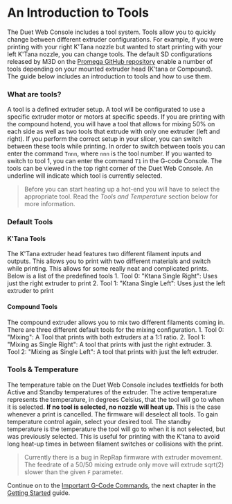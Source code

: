 # An Introduction to Tools

The Duet Web Console includes a tool system. Tools allow you to quickly change between different extruder configurations. For example, if you were printing with your right K'Tana nozzle but wanted to start printing with your left K'Tana nozzle, you can change tools. The default SD configurations released by M3D on the [Promega GitHub repository](https://github.com/PrintM3D/Promega) enable a number of tools depending on your mounted extruder head \(K'tana or Compound\). The guide below includes an introduction to tools and how to use them.

### What are tools?

A tool is a defined extruder setup. A tool will be configurated to use a specific extruder motor or motors at specific speeds. If you are printing with the compound hotend, you will have a tool that allows for mixing 50% on each side as well as two tools that extrude with only one extruder \(left and right\). If you perform the correct setup in your slicer, you can switch between these tools while printing. In order to switch between tools you can enter the command `Tnnn`, where `nnn` is the tool number. If you wanted to switch to tool 1, you can enter the command `T1` in the G-code Console. The tools can be viewed in the top right corner of the Duet Web Console. An underline will indicate which tool is currently selected.

> Before you can start heating up a hot-end you will have to select the appropriate tool. Read the _Tools and Temperature_ section below for more information.

### Default Tools

#### K'Tana Tools

The K'Tana extruder head features two different filament inputs and outputs. This allows you to print with two different materials and switch while printing. This allows for some really neat and complicated prints. Below is a list of the predefined tools 1. Tool 0: "Ktana Single Right": Uses just the right extruder to print 2. Tool 1: "Ktana Single Left": Uses just the left extruder to print

#### Compound Tools

The compound extruder allows you to mix two different filaments coming in. There are three different default tools for the mixing configuration. 1. Tool 0: "Mixing": A Tool that prints with both extruders at a 1:1 ratio. 2. Tool 1: "Mixing as Single Right": A tool that prints with just the right extruder. 3. Tool 2: "Mixing as Single Left": A tool that prints with just the left extruder.

### Tools & Temperature

The temperature table on the Duet Web Console includes textfields for both Active and Standby temperatures of the extruder. The active temperature represents the temperature, in degrees Celsius, that the tool will go to when it is selected. **If no tool is selected, no nozzle will heat up**. This is the case whenever a print is cancelled. The firmware will deselect all tools. To gain temperature control again, select your desired tool. The standby temperature is the temperature the tool will go to when it is not selected, but was previously selected. This is useful for printing with the K'tana to avoid long heat-up times in between filament switches or collisions with the print.

> Currently there is a bug in RepRap firmware with extruder movement. The feedrate of a 50/50 mixing extrude only move will extrude sqrt\(2\) slower than the given `F` parameter.

Continue on to the [Important G-Code Commands](http://promega.printm3d.com/books/user-manual/page/important-g-code-commands-394), the next chapter in the [Getting Started](http://promega.printm3d.com/books/user-manual/chapter/getting-started) guide.

